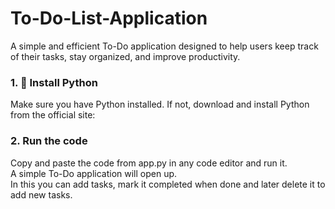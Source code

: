 # To-Do-List-Application
A simple and efficient To-Do application designed to help users keep track of their tasks, stay organized, and improve productivity.

### 1. 🐍 Install Python
Make sure you have Python installed. If not, download and install Python from the official site:

### 2. Run the code
Copy and paste the code from app.py in any code editor and run it.<br>
A simple To-Do application will open up.<br>
In this you can add tasks, mark it completed when done and later delete it to add new tasks.
